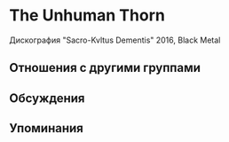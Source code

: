 # The Unhuman Thorn

Дискография
"Sacro-Kvltus Dementis" 2016, Black Metal

## Отношения с другими группами


## Обсуждения


## Упоминания

